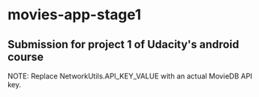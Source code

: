# movies-app-stage1

## Submission for project 1 of Udacity's android course


NOTE: Replace NetworkUtils.API_KEY_VALUE with an actual MovieDB API key.
